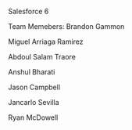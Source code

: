 Salesforce 6

Team Memebers:
Brandon Gammon

Miguel Arriaga Ramirez

Abdoul Salam Traore

Anshul Bharati

Jason Campbell

Jancarlo Sevilla

Ryan McDowell


